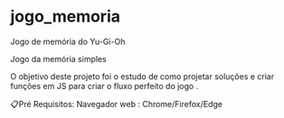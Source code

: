 # jogo_memoria
 Jogo de memória do Yu-Gi-Oh

Jogo da memória simples

O objetivo deste projeto foi o estudo de como projetar soluções e criar funções em JS para criar o fluxo perfeito do jogo .

📋Pré Requisitos:
Navegador web : Chrome/Firefox/Edge
